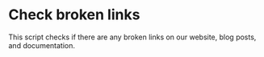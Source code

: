 # Check broken links

This script checks if there are any broken links on our website, blog posts, and documentation.